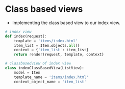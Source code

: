 # Class based views
- Implementing the class based view to our index view.
```py 
# index view
def index(request):
    template = 'items/index.html'
    item_list = Item.objects.all()
    context = {'item_list': item_list}
    return render(request, template, context)
```
```py
# classbasedview of index view
class indexClassBasedView(ListView):
    model = Item
    template_name = 'items/index.html'
    context_object_name = 'item_list'
```